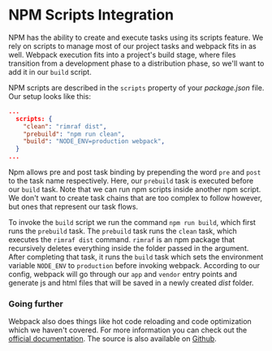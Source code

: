 # NPM Scripts Integration

NPM has the ability to create and execute tasks using its scripts feature. We rely on scripts to manage most of our project tasks and webpack fits in as well. Webpack execution fits into a project's build stage, where files transition from a development phase to a distribution phase, so we'll want to add it in our `build` script.

NPM scripts are described in the `scripts` property of your _package.json_ file. Our setup looks like this:

```json
...
  scripts: {
    "clean": "rimraf dist",
    "prebuild": "npm run clean",
    "build": "NODE_ENV=production webpack",
  }
...
```

Npm allows pre and post task binding by prepending the word `pre` and `post` to the task name respectively. Here, our `prebuild` task is executed before our `build` task. Note that we can run npm scripts inside another npm script. We don't want to create task chains that are too complex to follow however, but ones that represent our task flows.

To invoke the `build` script we run the command `npm run build`, which first runs the `prebuild` task. The `prebuild` task runs the `clean` task, which executes the `rimraf dist` command. `rimraf` is an npm package that recursively deletes everything inside the folder passed in the argument. After completing that task, it runs the `build` task which sets the environment variable `NODE_ENV` to `production` before invoking webpack. According to our config, webpack will go through our `app` and `vendor` entry points and generate js and html files that will be saved in a newly created _dist_ folder.

### Going further

Webpack also does things like hot code reloading and code optimization which we haven't covered. For more information you can check out the [official documentation](http://webpack.github.io/docs/). The source is also available on [Github](https://github.com/webpack/webpack).